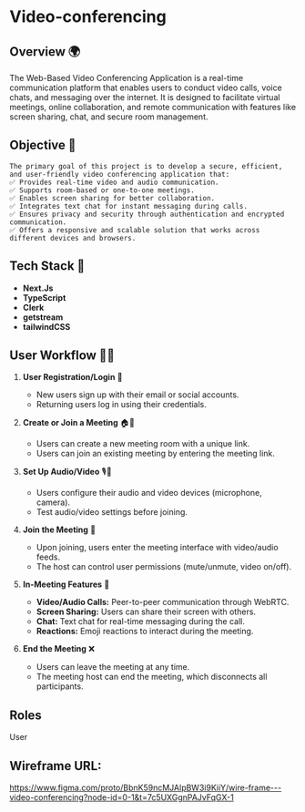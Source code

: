 # Video-conferencing

## Overview 🌍
The Web-Based Video Conferencing Application is a real-time communication platform that enables users to conduct video calls, voice chats, and messaging over the internet. It is designed to facilitate virtual meetings, online collaboration, and remote communication with features like screen sharing, chat, and secure room management.

## Objective 🎯
    The primary goal of this project is to develop a secure, efficient, and user-friendly video conferencing application that:
    ✅ Provides real-time video and audio communication.
    ✅ Supports room-based or one-to-one meetings.
    ✅ Enables screen sharing for better collaboration.
    ✅ Integrates text chat for instant messaging during calls.
    ✅ Ensures privacy and security through authentication and encrypted communication.
    ✅ Offers a responsive and scalable solution that works across different devices and browsers.

## Tech Stack 🚀 
- **Next.Js**   
- **TypeScript**
- **Clerk**
- **getstream**
- **tailwindCSS**


## User Workflow 🎥💬

1. **User Registration/Login** 📝
   - New users sign up with their email or social accounts.
   - Returning users log in using their credentials.

2. **Create or Join a Meeting** 🏠📅
   - Users can create a new meeting room with a unique link.
   - Users can join an existing meeting by entering the meeting link.

3. **Set Up Audio/Video** 🎙️🎥
   - Users configure their audio and video devices (microphone, camera).
   - Test audio/video settings before joining.

4. **Join the Meeting** 🚪
   - Upon joining, users enter the meeting interface with video/audio feeds.
   - The host can control user permissions (mute/unmute, video on/off).

5. **In-Meeting Features** 🔧
   - **Video/Audio Calls:** Peer-to-peer communication through WebRTC.
   - **Screen Sharing:** Users can share their screen with others.
   - **Chat:** Text chat for real-time messaging during the call.
   - **Reactions:** Emoji reactions to interact during the meeting.

6. **End the Meeting** ❌
   - Users can leave the meeting at any time.
   - The meeting host can end the meeting, which disconnects all participants.

## Roles
User

## Wireframe URL:
https://www.figma.com/proto/BbnK59ncMJAlpBW3i9KiiY/wire-frame---video-conferencing?node-id=0-1&t=7c5UXGgnPAJvFqGX-1
